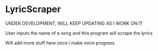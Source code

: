# LyricScraper
 
 UNDER DEVELOPMENT, WILL KEEP UPDATING AS I WORK ON IT
 
 User inputs the name of a song and this program will scrape the lyrics
 
 Will add more stuff here once I make more progress
